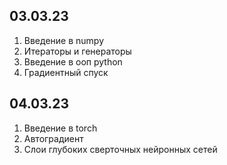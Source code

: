 ## 03.03.23

1. Введение в numpy
2. Итераторы и генераторы
3. Введение в ооп python
4. Градиентный спуск

## 04.03.23

1. Введение в torch
2. Автоградиент
3. Слои глубоких сверточных нейронных сетей